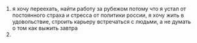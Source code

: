 1) я хочу переехать, найти работу за рубежом потому что я устал от постоянного страха и стресса от политики россии, я хочу жить в удовольствие, строить карьеру встречаться с людьми, а не думать о том как выжить завтра
2) 
